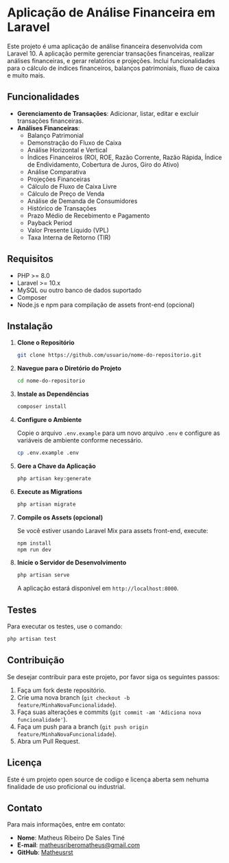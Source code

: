 
# Aplicação de Análise Financeira em Laravel

Este projeto é uma aplicação de análise financeira desenvolvida com Laravel 10. A aplicação permite gerenciar transações financeiras, realizar análises financeiras, e gerar relatórios e projeções. Inclui funcionalidades para o cálculo de índices financeiros, balanços patrimoniais, fluxo de caixa e muito mais.

## Funcionalidades

- **Gerenciamento de Transações**: Adicionar, listar, editar e excluir transações financeiras.
- **Análises Financeiras**:
  - Balanço Patrimonial
  - Demonstração do Fluxo de Caixa
  - Análise Horizontal e Vertical
  - Índices Financeiros (ROI, ROE, Razão Corrente, Razão Rápida, Índice de Endividamento, Cobertura de Juros, Giro do Ativo)
  - Análise Comparativa
  - Projeções Financeiras
  - Cálculo de Fluxo de Caixa Livre
  - Cálculo de Preço de Venda
  - Análise de Demanda de Consumidores
  - Histórico de Transações
  - Prazo Médio de Recebimento e Pagamento
  - Payback Period
  - Valor Presente Líquido (VPL)
  - Taxa Interna de Retorno (TIR)

## Requisitos

- PHP >= 8.0
- Laravel >= 10.x
- MySQL ou outro banco de dados suportado
- Composer
- Node.js e npm para compilação de assets front-end (opcional)

## Instalação

1. **Clone o Repositório**

    ```bash
    git clone https://github.com/usuario/nome-do-repositorio.git
    ```

2. **Navegue para o Diretório do Projeto**

    ```bash
    cd nome-do-repositorio
    ```

3. **Instale as Dependências**

    ```bash
    composer install
    ```

4. **Configure o Ambiente**

    Copie o arquivo `.env.example` para um novo arquivo `.env` e configure as variáveis de ambiente conforme necessário.

    ```bash
    cp .env.example .env
    ```

5. **Gere a Chave da Aplicação**

    ```bash
    php artisan key:generate
    ```

6. **Execute as Migrations**

    ```bash
    php artisan migrate
    ```

7. **Compile os Assets (opcional)**

    Se você estiver usando Laravel Mix para assets front-end, execute:

    ```bash
    npm install
    npm run dev
    ```

8. **Inicie o Servidor de Desenvolvimento**

    ```bash
    php artisan serve
    ```

    A aplicação estará disponível em `http://localhost:8000`.

## Testes

Para executar os testes, use o comando:

```bash
php artisan test
```

## Contribuição

Se desejar contribuir para este projeto, por favor siga os seguintes passos:

1. Faça um fork deste repositório.
2. Crie uma nova branch (`git checkout -b feature/MinhaNovaFuncionalidade`).
3. Faça suas alterações e commits (`git commit -am 'Adiciona nova funcionalidade'`).
4. Faça um push para a branch (`git push origin feature/MinhaNovaFuncionalidade`).
5. Abra um Pull Request.

## Licença

Este é um projeto open source de codigo e licença aberta sem nehuma finalidade de uso proficional ou industrial.

## Contato

Para mais informações, entre em contato:

- **Nome**: Matheus Ribeiro De Sales Tiné
- **E-mail**: matheusriberomatheus@gmail.com
- **GitHub**: [Matheusrst](https://github.com/Matheusrst)
